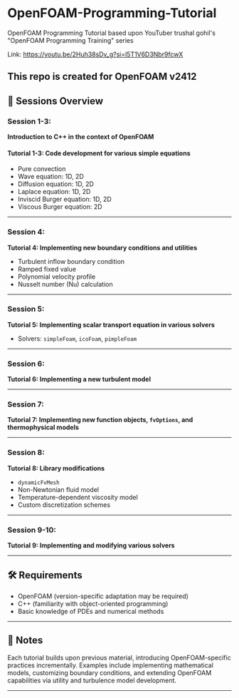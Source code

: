 # OpenFOAM-Programming-Tutorial
OpenFOAM Programming Tutorial based upon YouTuber trushal gohil's "OpenFOAM Programming Training" series

Link: https://youtu.be/2Huh38sDv_g?si=l5T1V6D3Nbr9fcwX

This repo is created for OpenFOAM v2412
---

## 📘 Sessions Overview

### **Session 1-3:**
**Introduction to C++ in the context of OpenFOAM**

#### Tutorial 1-3: Code development for various simple equations
- Pure convection  
- Wave equation: 1D, 2D  
- Diffusion equation: 1D, 2D  
- Laplace equation: 1D, 2D  
- Inviscid Burger equation: 1D, 2D  
- Viscous Burger equation: 2D  

---

### **Session 4:**
**Tutorial 4: Implementing new boundary conditions and utilities**
- Turbulent inflow boundary condition  
- Ramped fixed value  
- Polynomial velocity profile  
- Nusselt number (Nu) calculation  

---

### **Session 5:**
**Tutorial 5: Implementing scalar transport equation in various solvers**
- Solvers: `simpleFoam`, `icoFoam`, `pimpleFoam`

---

### **Session 6:**
**Tutorial 6: Implementing a new turbulent model**

---

### **Session 7:**
**Tutorial 7: Implementing new function objects, `fvOptions`, and thermophysical models**

---

### **Session 8:**
**Tutorial 8: Library modifications**
- `dynamicFvMesh`  
- Non-Newtonian fluid model  
- Temperature-dependent viscosity model  
- Custom discretization schemes  

---

### **Session 9-10:**
**Tutorial 9: Implementing and modifying various solvers**

---

## 🛠 Requirements

- OpenFOAM (version-specific adaptation may be required)  
- C++ (familiarity with object-oriented programming)  
- Basic knowledge of PDEs and numerical methods  

---

## 📌 Notes

Each tutorial builds upon previous material, introducing OpenFOAM-specific practices incrementally. Examples include implementing mathematical models, customizing boundary conditions, and extending OpenFOAM capabilities via utility and turbulence model development.

---
